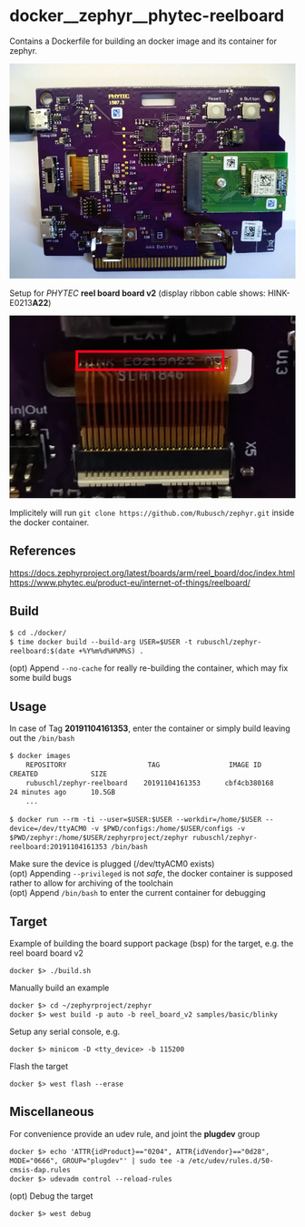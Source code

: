 # docker__zephyr__phytec-reelboard

Contains a Dockerfile for building an docker image and its container for zephyr.  

![Reelboard Setup](pics/reelboard.jpg)

Setup for _PHYTEC_ **reel board board v2** (display ribbon cable shows: HINK-E0213**A22**)  

![Serial Number](pics/serialnumber.jpg)

Implicitely will run ```git clone https://github.com/Rubusch/zephyr.git``` inside the docker container.  



## References

https://docs.zephyrproject.org/latest/boards/arm/reel_board/doc/index.html
https://www.phytec.eu/product-eu/internet-of-things/reelboard/



## Build

```
$ cd ./docker/
$ time docker build --build-arg USER=$USER -t rubuschl/zephyr-reelboard:$(date +%Y%m%d%H%M%S) .
```

(opt) Append ``--no-cache`` for really re-building the container, which may fix some build bugs  


## Usage

In case of Tag **20191104161353**, enter the container or simply build leaving out the ``/bin/bash``  

```
$ docker images
    REPOSITORY                    TAG                 IMAGE ID            CREATED             SIZE
    rubuschl/zephyr-reelboard    20191104161353      cbf4cb380168        24 minutes ago      10.5GB
    ...

$ docker run --rm -ti --user=$USER:$USER --workdir=/home/$USER --device=/dev/ttyACM0 -v $PWD/configs:/home/$USER/configs -v $PWD/zephyr:/home/$USER/zephyrproject/zephyr rubuschl/zephyr-reelboard:20191104161353 /bin/bash
```

Make sure the device is plugged (/dev/ttyACM0 exists)  
(opt) Appending ``--privileged`` is not _safe_, the docker container is supposed rather to allow for archiving of the toolchain  
(opt) Append ``/bin/bash`` to enter the current container for debugging  


## Target

Example of building the board support package (bsp) for the target, e.g. the reel board board v2  

```
docker $> ./build.sh
```


Manually build an example  

```
docker $> cd ~/zephyrproject/zephyr
docker $> west build -p auto -b reel_board_v2 samples/basic/blinky
```

Setup any serial console, e.g.  

```
docker $> minicom -D <tty_device> -b 115200
```

Flash the target  

```
docker $> west flash --erase
```



## Miscellaneous

For convenience provide an udev rule, and joint the **plugdev** group  

```
docker $> echo 'ATTR{idProduct}=="0204", ATTR{idVendor}=="0d28", MODE="0666", GROUP="plugdev"' | sudo tee -a /etc/udev/rules.d/50-cmsis-dap.rules
docker $> udevadm control --reload-rules
```

(opt) Debug the target  

```
docker $> west debug
```


